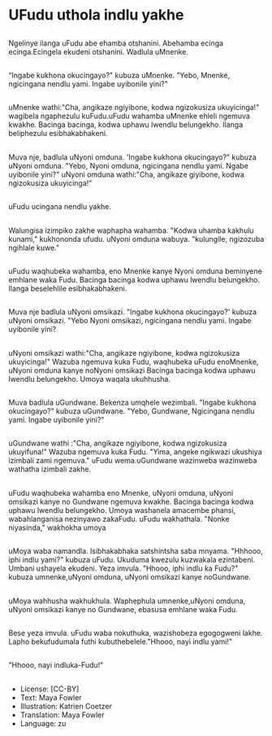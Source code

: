 # UFudu uthola indlu yakhe

##
Ngelinye ilanga uFudu abe ehamba otshanini. Abehamba ecinga ecinga.Ecingela
ekudeni otshanini. Wadlula uMnenke.

##
“Ingabe kukhona okucingayo?" kubuza uMnenke. "Yebo,
Mnenke, ngicingana nendlu yami. Ingabe uyibonile yini?"

##
uMnenke wathi:"Cha, angikaze ngiyibone, kodwa ngizokusiza ukuyicinga!"
wagibela ngaphezulu kuFudu.uFudu wahamba uMnenke ehleli ngemuva kwakhe.
Bacinga bacinga, kodwa uphawu lwendlu belungekho. Ilanga beliphezulu
esibhakabhakeni.

##
Muva nje, badlula uNyoni omduna.
'Ingabe kukhona okucingayo?" kubuza uNyoni omduna. "Yebo, Nyoni omduna,
ngicingana nendlu yami. Ngabe uyibonile yini?" uNyoni omduna wathi:"Cha,
angikaze giyibone, kodwa ngizokusiza ukuyicinga!"

##
uFudu ucingana nendlu yakhe.

##
Walungisa izimpiko zakhe
waphapha wahamba. "Kodwa
uhamba kakhulu kunami,"
kukhononda ufudu. uNyoni
omduna wabuya. "kulungile,
ngizozuba ngihlale kuwe."

##
uFudu waqhubeka wahamba,
eno Mnenke kanye Nyoni
omduna beminyene emhlane
waka Fudu. Bacinga bacinga
kodwa uphawu lwendlu
belungekho. Ilanga beselehlile
esibhakabhakeni.

##
Muva nje badlula uNyoni omsikazi. "Ingabe kukhona okucingayo?' kubuza uNyoni
omsikazi. "Yebo Nyoni omsikazi, ngicingana nendlu yami. Ingabe uyibonile yini?

##
uNyoni omsikazi wathi:"Cha,
angikaze ngiyibone, kodwa
ngizokusiza ukuyicinga!"
Wazuba ngemuva kuka Fudu,
waqhubeka uFudu enoMnenke,
uNyoni omduna kanye noNyoni
omsikazi Bacinga bacinga
kodwa uphawu lwendlu
belungekho. Umoya waqala
ukuhhusha.

##
Muva badlula uGundwane. Bekenza umqhele wezimbali. "Ingabe kukhona
okucingayo?" kubuza uGundwane. "Yebo, Gundwane, Ngicingana nendlu yami.
Ingabe uyibonile yini?"

##
uGundwane wathi :"Cha,
angikaze ngiyibone, kodwa
ngizokusiza ukuyifuna!" Wazuba
ngemuva kuka Fudu. "Yima,
angeke ngikwazi ukushiya
izimbali zami ngemuva." uFudu
wema.uGundwane wazinweba
wazinweba wathatha izimbali
zakhe.

##
uFudu waqhubeka wahamba
eno Mnenke, uNyoni omduna,
uNyoni omsikazi kanye no
Gundwane ngemuva kwakhe.
Bacinga bacinga kodwa uphawu
lwendlu belungekho. Umoya
washanela amacembe phansi,
wabahlanganisa nezinyawo
zakaFudu. uFudu wakhathala.
"Nonke niyasinda," wakhokha
umoya

##
uMoya waba namandla.
Isibhakabhaka satshintsha saba
mnyama. "Hhhooo, iphi indlu
yami?" kubuza uFudu. Ukuduma
kwezulu kuzwakala ezintabeni.
Umbani ushayela ekudeni. Yeza
imvula. "Hhooo, iphi indlu ka
Fudu?" kubuza umnenke,uNyoni
omduna, uNyoni omsikazi kanye
noGundwane.

##
uMoya wahhusha wakhukhula. Waphephula umnenke,uNyoni omduna, uNyoni
omsikazi kanye no Gundwane, ebasusa emhlane waka Fudu.

##
Bese yeza imvula. uFudu waba nokuthuka, wazishobeza egogogweni lakhe.
Lapho bekufudumala futhi kubuthebelele."Hhooo, nayi indlu yami!"

##
"Hhooo, nayi indluka-Fudu!"

##
* License: [CC-BY]
* Text: Maya Fowler
* Illustration: Katrien Coetzer
* Translation: Maya Fowler
* Language: zu
